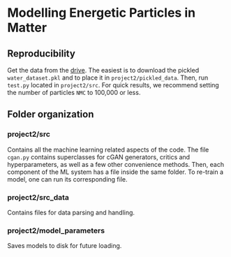# Modelling Energetic Particles in Matter

## Reproducibility
Get the data from the [drive](https://drive.google.com/drive/u/1/folders/1Zsz5ZGmZoPcBf4f30cwVOi3FtWQaU5GS?sort=13&direction=a). The easiest is to download the pickled ```water_dataset.pkl``` and to place it in ```project2/pickled_data```. Then, run ```test.py``` located in ```project2/src```. For quick results, we recommend setting the number of particles ```NMC``` to 100,000 or less.

## Folder organization

### project2/src
Contains all the machine learning related aspects of the code. The file ```cgan.py``` contains superclasses for cGAN generators, critics and hyperparameters, as well as a few other convenience methods. Then, each component of the ML system has a file inside the same folder. To re-train a model, one can run its corresponding file.

### project2/src_data
Contains files for data parsing and handling. 

### project2/model_parameters
Saves models to disk for future loading.
